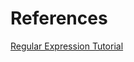 # References

[Regular Expression Tutorial](https://ryanstutorials.net/regular-expressions-tutorial/)